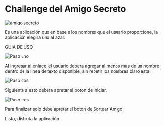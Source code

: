 <h1>Challenge del Amigo Secreto</h1>

![amigo secreto](https://github.com/user-attachments/assets/8f06039e-529a-46cc-99bb-7cff78bddc1c)


Es una aplicación que en base a los nombres que el usuario proporcione, la aplicación elegira uno al azar.


<p>GUIA DE USO</p>


![Paso uno](https://github.com/user-attachments/assets/6f9ca5b4-dc11-448c-85d1-4fe888989ee0)


Al ingresar al enlace, el usuario debera agregar al menos mas de un nombre dentro de la linea de texto disponible, sin repetir los nombres claro esta.


![Paso dos](https://github.com/user-attachments/assets/2591e688-b899-43cd-8956-ac7306018219)


Siguiente a esto debera apretar el boton de iniciar.


![Paso tres](https://github.com/user-attachments/assets/58254efd-6f6b-4879-a8db-5e5aeeb493cb)


Para finalizar solo debe apretar el boton de Sortear Amigo



Listo, disfruta la aplicación.

